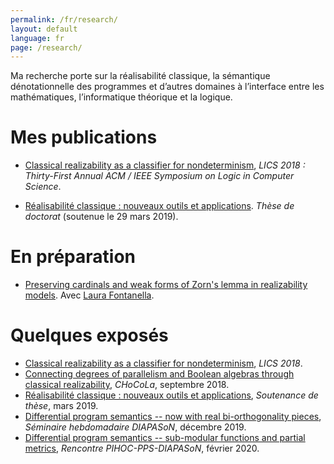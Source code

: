 ```yaml
---
permalink: /fr/research/
layout: default
language: fr
page: /research/
---
```


Ma recherche porte sur la réalisabilité classique, la sémantique dénotationnelle des programmes et d’autres domaines à l’interface entre les mathématiques, l’informatique théorique et la logique.

Mes publications
================

* [Classical realizability as a classifier for nondeterminism](/docs/geoffroy-2018-classical-realizability-classifier-for-nondeterminism.pdf), *LICS 2018 : Thirty-First Annual ACM / IEEE Symposium on Logic in Computer Science*.

* [Réalisabilité classique : nouveaux outils et applications](/docs/these.pdf). *Thèse de doctorat* (soutenue le 29 mars 2019).

En préparation
==============

* [Preserving cardinals and weak forms of Zorn's lemma in realizability models](/docs/fontanella-geoffroy-2019-preserving-cardinals-and-weak-zorn-in-classical-realizability.pdf). Avec [Laura Fontanella](https://www.i2m.univ-amu.fr/perso/laura.fontanella/). 

Quelques exposés
================

* [Classical realizability as a classifier for nondeterminism](/docs/slides-geoffroy-2018-classical-realizability-classifier-for-nondeterminism.pdf), *LICS 2018*.
* [Connecting degrees of parallelism and Boolean algebras through classical realizability](/docs/slides-geoffroy-chocola-09-2018.pdf), *CHoCoLa*, septembre 2018.
* [Réalisabilité classique : nouveaux outils et applications](/docs/slides-geoffroy-thesis.pdf), *Soutenance de thèse*, mars 2019.
* [Differential program semantics -- now with real bi-orthogonality pieces](/docs/slides-geoffroy-diapason-12-19.pdf), *Séminaire hebdomadaire DIAPASoN*, décembre 2019.
* [Differential program semantics -- sub-modular functions and partial metrics](/docs/slides-geoffroy-pihoc-02-20.pdf), *Rencontre PIHOC-PPS-DIAPASoN*, février 2020.
